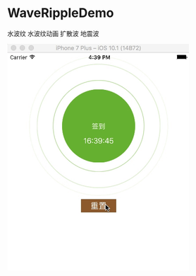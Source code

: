 # WaveRippleDemo
水波纹 水波纹动画 扩散波 地震波

![image](https://github.com/ZeroNode/WaveRippleDemo/blob/master/WaveRipple/wave-gif.gif)
